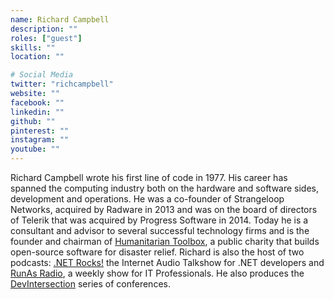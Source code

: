 ```yaml
---
name: Richard Campbell
description: ""
roles: ["guest"]
skills: ""
location: ""

# Social Media
twitter: "richcampbell"
website: ""
facebook: ""
linkedin: ""
github: ""
pinterest: ""
instagram: ""
youtube: ""
---
```

Richard Campbell wrote his first line of code in 1977. His career has spanned the computing industry both on the hardware and software sides, development and operations. He was a co-founder of Strangeloop Networks, acquired by Radware in 2013 and was on the board of directors of Telerik that was acquired by Progress Software in 2014. Today he is a consultant and advisor to several successful technology firms and is the founder and chairman of <a href="https://www.htbox.org/">Humanitarian Toolbox</a>, a public charity that builds open-source software for disaster relief. Richard is also the host of two podcasts: <a href="https://www.dotnetrocks.com/">.NET Rocks!</a> the Internet Audio Talkshow for .NET developers and <a href="http://www.runasradio.com/">RunAs Radio</a>, a weekly show for IT Professionals. He also produces the <a href="https://www.devintersection.com/">DevIntersection</a> series of conferences.
<!--more-->

